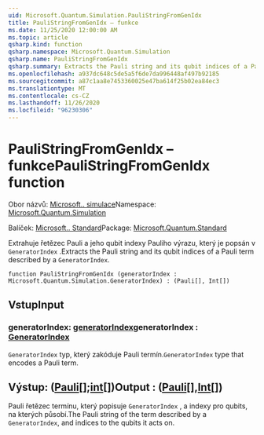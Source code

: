 ```yaml
---
uid: Microsoft.Quantum.Simulation.PauliStringFromGenIdx
title: PauliStringFromGenIdx – funkce
ms.date: 11/25/2020 12:00:00 AM
ms.topic: article
qsharp.kind: function
qsharp.namespace: Microsoft.Quantum.Simulation
qsharp.name: PauliStringFromGenIdx
qsharp.summary: Extracts the Pauli string and its qubit indices of a Pauli term described by a `GeneratorIndex`.
ms.openlocfilehash: a937dc648c5de5a5f6de7da996448af497b92185
ms.sourcegitcommit: a87c1aa8e7453360025e47ba614f25b02ea84ec3
ms.translationtype: MT
ms.contentlocale: cs-CZ
ms.lasthandoff: 11/26/2020
ms.locfileid: "96230306"
---
```

# <a name="paulistringfromgenidx-function"></a><span data-ttu-id="05a87-102">PauliStringFromGenIdx – funkce</span><span class="sxs-lookup"><span data-stu-id="05a87-102">PauliStringFromGenIdx function</span></span>

<span data-ttu-id="05a87-103">Obor názvů: [Microsoft.. simulace](xref:Microsoft.Quantum.Simulation)</span><span class="sxs-lookup"><span data-stu-id="05a87-103">Namespace: [Microsoft.Quantum.Simulation](xref:Microsoft.Quantum.Simulation)</span></span>

<span data-ttu-id="05a87-104">Balíček: [Microsoft.. Standard](https://nuget.org/packages/Microsoft.Quantum.Standard)</span><span class="sxs-lookup"><span data-stu-id="05a87-104">Package: [Microsoft.Quantum.Standard](https://nuget.org/packages/Microsoft.Quantum.Standard)</span></span>


<span data-ttu-id="05a87-105">Extrahuje řetězec Pauli a jeho qubit indexy Pauliho výrazu, který je popsán v `GeneratorIndex` .</span><span class="sxs-lookup"><span data-stu-id="05a87-105">Extracts the Pauli string and its qubit indices of a Pauli term described by a `GeneratorIndex`.</span></span>

```qsharp
function PauliStringFromGenIdx (generatorIndex : Microsoft.Quantum.Simulation.GeneratorIndex) : (Pauli[], Int[])
```


## <a name="input"></a><span data-ttu-id="05a87-106">Vstup</span><span class="sxs-lookup"><span data-stu-id="05a87-106">Input</span></span>

### <a name="generatorindex--generatorindex"></a><span data-ttu-id="05a87-107">generatorIndex: [generatorIndex](xref:Microsoft.Quantum.Simulation.GeneratorIndex)</span><span class="sxs-lookup"><span data-stu-id="05a87-107">generatorIndex : [GeneratorIndex](xref:Microsoft.Quantum.Simulation.GeneratorIndex)</span></span>

<span data-ttu-id="05a87-108">`GeneratorIndex` typ, který zakóduje Pauli termín.</span><span class="sxs-lookup"><span data-stu-id="05a87-108">`GeneratorIndex` type that encodes a Pauli term.</span></span>



## <a name="output--pauliint"></a><span data-ttu-id="05a87-109">Výstup: ([Pauli](xref:microsoft.quantum.lang-ref.pauli)[];[int](xref:microsoft.quantum.lang-ref.int)[])</span><span class="sxs-lookup"><span data-stu-id="05a87-109">Output : ([Pauli](xref:microsoft.quantum.lang-ref.pauli)[],[Int](xref:microsoft.quantum.lang-ref.int)[])</span></span>

<span data-ttu-id="05a87-110">Pauli řetězec termínu, který popisuje `GeneratorIndex` , a indexy pro qubits, na kterých působí.</span><span class="sxs-lookup"><span data-stu-id="05a87-110">The Pauli string of the term described by a `GeneratorIndex`, and indices to the qubits it acts on.</span></span>